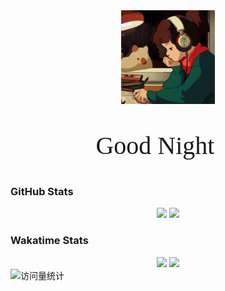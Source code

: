 <!--
**Beauchamp-West/Beauchamp-West** is a ✨ _special_ ✨ repository because its `README.md` (this file) appears on your GitHub profile.

Here are some ideas to get you started:

- 🔭 I’m currently working on ...
- 🌱 I’m currently learning ...
- 👯 I’m looking to collaborate on ...
- 🤔 I’m looking for help with ...
- 💬 Ask me about ...
- 📫 How to reach me: ...
- 😄 Pronouns: ...
- ⚡ Fun fact: ...
-->

<div align="center">
  <img height=150 src="https://github.com/Beauchamp-West/Beauchamp-West/blob/main/IMG_1996.JPG" /><br>
  <p style="font-family:times,serif;font-size:30pt">Good Night 🌙</p>
</div>

### GitHub Stats
<!--
[![Leo's GitHub stats card](https://github-readme-stats.vercel.app/api?username=yqlu1015)](https://github.com/anuraghazra/github-readme-stats)
![Top Langs](https://github-readme-stats.vercel.app/api/top-langs/?username=yqlu1015&layout=compact)
-->
<div align="center">
  <img align="" height=180 src="https://github-readme-stats.vercel.app/api?username=yqlu1015&hide_title=true&hide_border=false&show_icons=true&include_all_commits=true&theme=default&hide=" />
  <img align="" height=180 src="https://github-readme-stats.vercel.app/api/top-langs/?username=yqlu1015&exclude_repo=yqlu1015.github.io&hide_title=false&hide_border=false&layout=compact&langs_count=6&theme=default" />
<!--   <img align="" src="https://github-readme-stats-git-master-beauchamp-wests-projects.vercel.app/api/wakatime?username=leo_lu&hide_border=false&layout=compact&lang_count=4" /><br> -->
</div>

### Wakatime Stats
<div align="center">
  <a href="https://wakatime.com">
    <img height=300 src="https://wakatime.com/share/@leo_lu/a615843f-b3fc-457f-b3cc-e154b7b6d69e.svg" /></a>
  <a href="https://wakatime.com">
    <img height=300 src="https://wakatime.com/share/@leo_lu/2af2a8ee-3c7a-4745-a10a-f6951b6fdf23.svg" /></a>
<!--   <a href="https://wakatime.com">
    <img height=300 src="https://wakatime.com/share/@leo_lu/b29f5b13-230c-4cce-bfd6-4bbd8d33aa8b.svg" /></a>
  <a href="https://wakatime.com">
    <img height=300 src="https://wakatime.com/share/@leo_lu/f9a9d3ed-c5a5-4b2b-bfc8-462cd04bac87.svg" /></a> -->
</div>

<!-- profile logo 个人资料徽标 -->
<div align="left">
  <img src="https://komarev.com/ghpvc/?username=Beauchamp-West&label=Views&color=0e75b6&style=flat" alt="访问量统计" />
</div>
